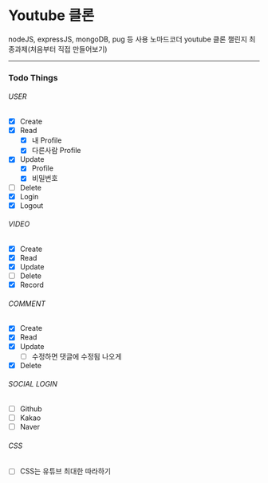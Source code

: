 # Youtube 클론

nodeJS, expressJS, mongoDB, pug 등 사용
노마드코더 youtube 클론 챌린지 최종과제(처음부터 직접 만들어보기)

---

### Todo Things

###### USER

- [x] Create
- [x] Read
  - [x] 내 Profile
  - [x] 다른사람 Profile
- [x] Update
  - [x] Profile
  - [x] 비밀번호
- [ ] Delete
- [x] Login
- [x] Logout

###### VIDEO

- [x] Create
- [x] Read
- [x] Update
- [ ] Delete
- [x] Record

###### COMMENT

- [x] Create
- [x] Read
- [x] Update
  - [ ] 수정하면 댓글에 수정됨 나오게
- [x] Delete

###### SOCIAL LOGIN

- [ ] Github
- [ ] Kakao
- [ ] Naver

###### CSS

- [ ] CSS는 유튜브 최대한 따라하기
